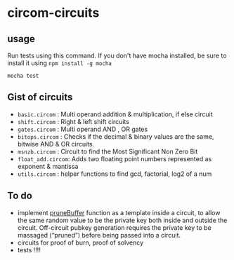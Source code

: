 # circom-circuits

## usage

Run tests using this command. If you don't have mocha installed, be sure to install it using ``npm install -g mocha``

```
mocha test
```

## Gist of circuits

- ``basic.circom`` : Multi operand addition & multiplication, if else circuit
- ``shift.circom`` : Right & left shift circuits
- ``gates.circom`` : Multi operand AND , OR gates
- ``bitops.circom`` : Checks if the decimal & binary values are the same, bitwise AND & OR circuits.
- ``msnzb.circom`` : Circuit to find the Most Significant Non Zero Bit
- ``float_add.circom``: Adds two floating point numbers represented as exponent & mantissa
- ``utils.circom`` : helper functions to find gcd, factorial, log2 of a num

## To do

- implement [pruneBuffer](https://github.com/iden3/circomlibjs/blob/main/src/eddsa.js#L29) function as a template inside a circuit, to allow the same random value to be the private key both inside and outside the circuit. Off-circuit pubkey generation requires the private key to be massaged (“pruned”) before being passed into a circuit. 
- circuits for proof of burn, proof of solvency 
- tests !!!!
